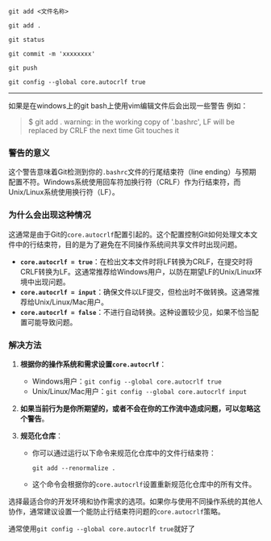 `git add <文件名称>`

`git add .`

`git status`

`git commit -m 'xxxxxxxx'`

`git push`

`git config --global core.autocrlf true`

---

如果是在windows上的git bash上使用vim编辑文件后会出现一些警告 例如：

> $ git add . 
> warning: in the working copy of '.bashrc', LF will be replaced by CRLF the next time Git touches it

### 警告的意义
这个警告意味着Git检测到你的`.bashrc`文件的行尾结束符（line ending）与预期配置不符。Windows系统使用回车符加换行符（CRLF）作为行结束符，而Unix/Linux系统使用换行符（LF）。

### 为什么会出现这种情况
这通常是由于Git的`core.autocrlf`配置引起的。这个配置控制Git如何处理文本文件中的行结束符，目的是为了避免在不同操作系统间共享文件时出现问题。

- **`core.autocrlf = true`**：在检出文本文件时将LF转换为CRLF，在提交时将CRLF转换为LF。这通常推荐给Windows用户，以防在期望LF的Unix/Linux环境中出现问题。
- **`core.autocrlf = input`**：确保文件以LF提交，但检出时不做转换。这通常推荐给Unix/Linux/Mac用户。
- **`core.autocrlf = false`**：不进行自动转换。这种设置较少见，如果不恰当配置可能导致问题。

### 解决方法
1. **根据你的操作系统和需求设置`core.autocrlf`**：
   - Windows用户：`git config --global core.autocrlf true`
   - Unix/Linux/Mac用户：`git config --global core.autocrlf input`
   
2. **如果当前行为是你所期望的，或者不会在你的工作流中造成问题，可以忽略这个警告**。

3. **规范化仓库**：
   - 你可以通过运行以下命令来规范化仓库中的文件行结束符：
     ```
     git add --renormalize .
     ```
   - 这个命令会根据你的`core.autocrlf`设置重新规范化仓库中的所有文件。

选择最适合你的开发环境和协作需求的选项。如果你与使用不同操作系统的其他人协作，通常建议设置一个能防止行结束符问题的`core.autocrlf`策略。

通常使用`git config --global core.autocrlf true`就好了